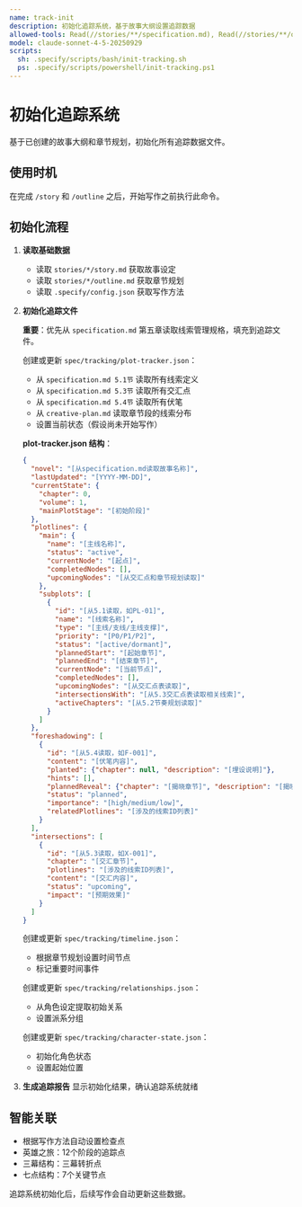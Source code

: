 ```yaml
---
name: track-init
description: 初始化追踪系统，基于故事大纲设置追踪数据
allowed-tools: Read(//stories/**/specification.md), Read(//stories/**/outline.md), Read(//stories/**/creative-plan.md), Write(//spec/tracking/**), Bash(find:*), Bash(grep:*), Bash(wc:*), Bash(*)
model: claude-sonnet-4-5-20250929
scripts:
  sh: .specify/scripts/bash/init-tracking.sh
  ps: .specify/scripts/powershell/init-tracking.ps1
---
```


# 初始化追踪系统

基于已创建的故事大纲和章节规划，初始化所有追踪数据文件。

## 使用时机

在完成 `/story` 和 `/outline` 之后，开始写作之前执行此命令。

## 初始化流程

1. **读取基础数据**
   - 读取 `stories/*/story.md` 获取故事设定
   - 读取 `stories/*/outline.md` 获取章节规划
   - 读取 `.specify/config.json` 获取写作方法

2. **初始化追踪文件**

   **重要**：优先从 `specification.md` 第五章读取线索管理规格，填充到追踪文件。

   创建或更新 `spec/tracking/plot-tracker.json`：
   - 从 `specification.md 5.1节` 读取所有线索定义
   - 从 `specification.md 5.3节` 读取所有交汇点
   - 从 `specification.md 5.4节` 读取所有伏笔
   - 从 `creative-plan.md` 读取章节段的线索分布
   - 设置当前状态（假设尚未开始写作）

   **plot-tracker.json 结构**：
   ```json
   {
     "novel": "[从specification.md读取故事名称]",
     "lastUpdated": "[YYYY-MM-DD]",
     "currentState": {
       "chapter": 0,
       "volume": 1,
       "mainPlotStage": "[初始阶段]"
     },
     "plotlines": {
       "main": {
         "name": "[主线名称]",
         "status": "active",
         "currentNode": "[起点]",
         "completedNodes": [],
         "upcomingNodes": "[从交汇点和章节规划读取]"
       },
       "subplots": [
         {
           "id": "[从5.1读取，如PL-01]",
           "name": "[线索名称]",
           "type": "[主线/支线/主线支撑]",
           "priority": "[P0/P1/P2]",
           "status": "[active/dormant]",
           "plannedStart": "[起始章节]",
           "plannedEnd": "[结束章节]",
           "currentNode": "[当前节点]",
           "completedNodes": [],
           "upcomingNodes": "[从交汇点表读取]",
           "intersectionsWith": "[从5.3交汇点表读取相关线索]",
           "activeChapters": "[从5.2节奏规划读取]"
         }
       ]
     },
     "foreshadowing": [
       {
         "id": "[从5.4读取，如F-001]",
         "content": "[伏笔内容]",
         "planted": {"chapter": null, "description": "[埋设说明]"},
         "hints": [],
         "plannedReveal": {"chapter": "[揭晓章节]", "description": "[揭晓方式]"},
         "status": "planned",
         "importance": "[high/medium/low]",
         "relatedPlotlines": "[涉及的线索ID列表]"
       }
     ],
     "intersections": [
       {
         "id": "[从5.3读取，如X-001]",
         "chapter": "[交汇章节]",
         "plotlines": "[涉及的线索ID列表]",
         "content": "[交汇内容]",
         "status": "upcoming",
         "impact": "[预期效果]"
       }
     ]
   }
   ```

   创建或更新 `spec/tracking/timeline.json`：
   - 根据章节规划设置时间节点
   - 标记重要时间事件

   创建或更新 `spec/tracking/relationships.json`：
   - 从角色设定提取初始关系
   - 设置派系分组

   创建或更新 `spec/tracking/character-state.json`：
   - 初始化角色状态
   - 设置起始位置

3. **生成追踪报告**
   显示初始化结果，确认追踪系统就绪

## 智能关联

- 根据写作方法自动设置检查点
- 英雄之旅：12个阶段的追踪点
- 三幕结构：三幕转折点
- 七点结构：7个关键节点

追踪系统初始化后，后续写作会自动更新这些数据。
